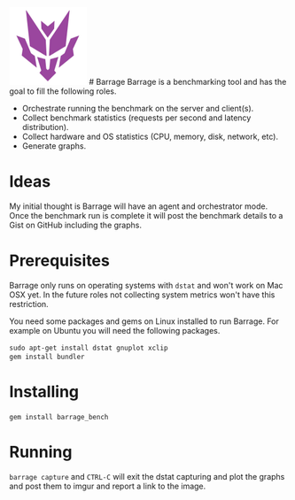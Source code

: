 <img src="barrage.jpg" alt="Barrage" width="140" height="140">
# Barrage
Barrage is a benchmarking tool and has the goal to fill the following roles.

- Orchestrate running the benchmark on the server and client(s).
- Collect benchmark statistics (requests per second and latency distribution).
- Collect hardware and OS statistics (CPU, memory, disk, network, etc).
- Generate graphs.

# Ideas
My initial thought is Barrage will have an agent and orchestrator mode. Once the benchmark run is complete it will post the benchmark details to a Gist on GitHub including the graphs.

# Prerequisites
Barrage only runs on operating systems with `dstat` and won't work on Mac OSX yet. In the future roles not collecting system metrics won't have this restriction.

You need some packages and gems on Linux installed to run Barrage. For example on Ubuntu you will need the following packages.

```
sudo apt-get install dstat gnuplot xclip
gem install bundler
```

# Installing
`gem install barrage_bench`

# Running
`barrage capture` and `CTRL-C` will exit the dstat capturing and plot the graphs and post them to imgur and report a link to the image. 

